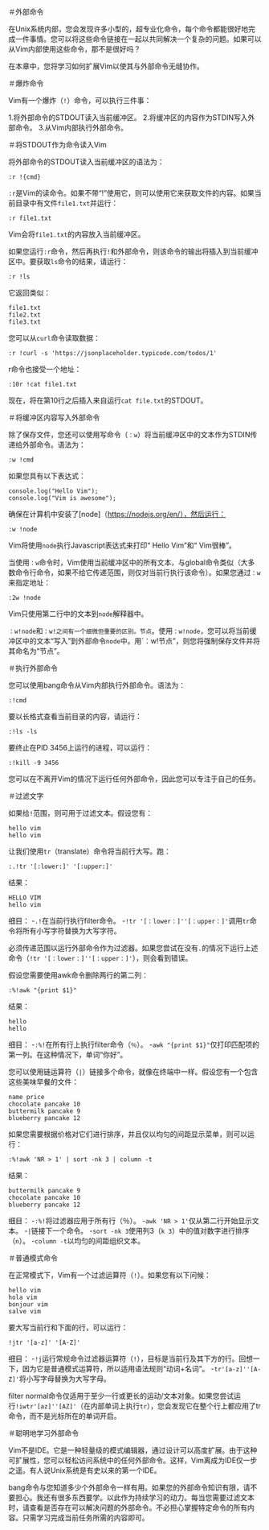＃外部命令

在Unix系统内部，您会发现许多小型的，超专业化命令，每个命令都能很好地完成一件事情。您可以将这些命令链接在一起以共同解决一个复杂的问题。如果可以从Vim内部使用这些命令，那不是很好吗？

在本章中，您将学习如何扩展Vim以使其与外部命令无缝协作。

＃爆炸命令

Vim有一个爆炸（`!`）命令，可以执行三件事：

1.将外部命令的STDOUT读入当前缓冲区。
2.将缓冲区的内容作为STDIN写入外部命令。
3.从Vim内部执行外部命令。


＃将STDOUT作为命令读入Vim

将外部命令的STDOUT读入当前缓冲区的语法为：

```
:r !{cmd}
```

`:r`是Vim的读命令。如果不带“!”使用它，则可以使用它来获取文件的内容。如果当前目录中有文件`file1.txt`并运行：

```
:r file1.txt
```

Vim会将`file1.txt`的内容放入当前缓冲区。

如果您运行`:r`命令，然后再执行`!`和外部命令，则该命令的输出将插入到当前缓冲区中。要获取`ls`命令的结果，请运行：

```
:r !ls
```

它返回类似：

```
file1.txt
file2.txt
file3.txt
```

您可以从`curl`命令读取数据：

```
:r !curl -s 'https://jsonplaceholder.typicode.com/todos/1'
```

r命令也接受一个地址：

```
:10r !cat file1.txt
```

现在，将在第10行之后插入来自运行`cat file.txt`的STDOUT。

＃将缓冲区内容写入外部命令

除了保存文件，您还可以使用写命令（`：w`）将当前缓冲区中的文本作为STDIN传递给外部命令。语法为：

```
:w !cmd
```

如果您具有以下表达式：

```
console.log("Hello Vim");
console.log("Vim is awesome");
```

确保在计算机中安装了[node]（https://nodejs.org/en/），然后运行：

```
:w !node
```

Vim将使用`node`执行Javascript表达式来打印“ Hello Vim”和“ Vim很棒”。

当使用`：w`命令时，Vim使用当前缓冲区中的所有文本，与global命令类似（大多数命令行命令，如果不给它传递范围，则仅对当前行执行该命令）。如果您通过`：w`来指定地址：

```
:2w !node
```

Vim只使用第二行中的文本到`node`解释器中。

`：w!node`和`：w!之间有一个细微但重要的区别。节点`。使用`：w!node`，您可以将当前缓冲区中的文本“写入”到外部命令`node`中。用`：w!节点”，则您将强制保存文件并将其命名为“节点”。

＃执行外部命令

您可以使用bang命令从Vim内部执行外部命令。语法为：

```
:!cmd
```

要以长格式查看当前目录的内容，请运行：

```
:!ls -ls
```

要终止在PID 3456上运行的进程，可以运行：

```
:!kill -9 3456
```

您可以在不离开Vim的情况下运行任何外部命令，因此您可以专注于自己的任务。

＃过滤文字

如果给`!`范围，则可用于过滤文本。假设您有：

```
hello vim
hello vim
```

让我们使用`tr`（translate）命令将当前行大写。跑：

```
:.!tr '[:lower:]' '[:upper:]'
```

结果：

```
HELLO VIM
hello vim
```

细目：
-`.!`在当前行执行filter命令。
-`!tr '[：lower：]''[：upper：]'`调用`tr`命令将所有小写字符替换为大写字符。

必须传递范围以运行外部命令作为过滤器。如果您尝试在没有`.`的情况下运行上述命令（`!tr '[：lower：]''[：upper：]'`），则会看到错误。

假设您需要使用awk命令删除两行的第二列：

```
:%!awk "{print $1}"
```

结果：

```
hello
hello
```

细目：
-`:%!`在所有行上执行filter命令（`％`）。
-`awk "{print $1}"`仅打印匹配项的第一列。在这种情况下，单词“你好”。

您可以使用链运算符（`|`）链接多个命令，就像在终端中一样。假设您有一个包含这些美味早餐的文件：

```
name price
chocolate pancake 10
buttermilk pancake 9
blueberry pancake 12
```

如果您需要根据价格对它们进行排序，并且仅以均匀的间距显示菜单，则可以运行：

```
:%!awk 'NR > 1' | sort -nk 3 | column -t
```

结果：
```
buttermilk pancake 9
chocolate pancake 10
blueberry pancake 12
```

细目：
-`:%!`将过滤器应用于所有行（％）。
-`awk 'NR > 1'`仅从第二行开始显示文本。
-`|`链接下一个命令。
-`sort -nk 3`使用列3（`k 3`）中的值对数字进行排序（`n`）。
-`column -t`以均匀的间距组织文本。

＃普通模式命令

在正常模式下，Vim有一个过滤运算符（`!`）。如果您有以下问候：

```
hello vim
hola vim
bonjour vim
salve vim
```

要大写当前行和下面的行，可以运行：
```
!jtr '[a-z]' '[A-Z]'
```

细目：
-`!j`运行常规命令过滤器运算符（`!`），目标是当前行及其下方的行。回想一下，因为它是普通模式运算符，所以适用语法规则“动词+名词”。
-`tr'[a-z]''[A-Z]'`将小写字母替换为大写字母。

filter normal命令仅适用于至少一行或更长的运动/文本对象。如果您尝试运行`!iwtr'[az]''[AZ]'`（在内部单词上执行`tr`），您会发现它在整个行上都应用了tr命令，而不是光标所在的单词开启。

＃聪明地学习外部命令

Vim不是IDE。它是一种轻量级的模式编辑器，通过设计可以高度扩展。由于这种可扩展性，您可以轻松访问系统中的任何外部命令。这样，Vim离成为IDE仅一步之遥。有人说Unix系统是有史以来的第一个IDE。

bang命令与您知道多少个外部命令一样有用。如果您的外部命令知识有限，请不要担心。我还有很多东西要学。以此作为持续学习的动力。每当您需要过滤文本时，请查看是否存在可以解决问题的外部命令。不必担心掌握特定命令的所有内容。只需学习完成当前任务所需的内容即可。